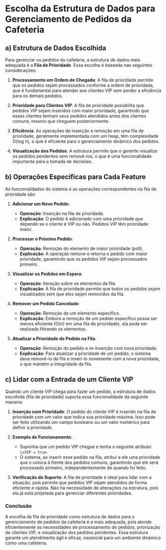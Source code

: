 # Escolha da Estrutura de Dados para Gerenciamento de Pedidos da Cafeteria

## a) Estrutura de Dados Escolhida

Para gerenciar os pedidos da cafeteria, a estrutura de dados mais adequada é a **Fila de Prioridade**. Essa escolha é baseada nas seguintes considerações:

1. **Processamento em Ordem de Chegada**: A fila de prioridade permite que os pedidos sejam processados conforme a ordem de prioridade, que é fundamental para atender aos clientes VIP sem perder a eficiência para os demais pedidos.

2. **Prioridade para Clientes VIP**: A fila de prioridade possibilita que pedidos VIP sejam inseridos com maior prioridade, garantindo que esses clientes tenham seus pedidos atendidos antes dos clientes comuns, mesmo que cheguem posteriormente.

3. **Eficiência**: As operações de inserção e remoção em uma fila de prioridade, geralmente implementada com um heap, têm complexidade O(log n), o que é eficiente para o gerenciamento dinâmico dos pedidos.

4. **Visualização dos Pedidos**: A estrutura permite que o gerente visualize os pedidos pendentes sem removê-los, o que é uma funcionalidade importante para a tomada de decisões.

## b) Operações Específicas para Cada Feature

As funcionalidades do sistema e as operações correspondentes na fila de prioridade são:

1. **Adicionar um Novo Pedido**:
   - **Operação**: Inserção na fila de prioridade.
   - **Explicação**: O pedido é adicionado com uma prioridade que depende se o cliente é VIP ou não. Pedidos VIP têm prioridade maior.

2. **Processar o Próximo Pedido**:
   - **Operação**: Remoção do elemento de maior prioridade (poll).
   - **Explicação**: A operação remove e retorna o pedido com maior prioridade, garantindo que os pedidos VIP sejam processados primeiro.

3. **Visualizar os Pedidos em Espera**:
   - **Operação**: Iteração sobre os elementos da fila.
   - **Explicação**: A fila de prioridade permite que todos os pedidos sejam visualizados sem que eles sejam removidos da fila.

4. **Remover um Pedido Cancelado**:
   - **Operação**: Remoção de um elemento específico.
   - **Explicação**: Embora a remoção de um pedido específico possa ser menos eficiente (O(n) em uma fila de prioridade), ela pode ser realizada filtrando os elementos.

5. **Atualizar a Prioridade do Pedido na Fila**:
   - **Operação**: Remoção do pedido e re-inserção com nova prioridade.
   - **Explicação**: Para atualizar a prioridade de um pedido, o sistema deve removê-lo da fila e inseri-lo novamente com a nova prioridade, o que mantém a integridade da fila.

## c) Lidar com a Entrada de um Cliente VIP

Quando um cliente VIP chega para fazer um pedido, a estrutura de dados escolhida (fila de prioridade) suporta essa funcionalidade da seguinte maneira:

1. **Inserção com Prioridade**: O pedido do cliente VIP é inserido na fila de prioridade com um valor que indica sua prioridade máxima. Isso pode ser feito utilizando um campo booleano ou um valor numérico para definir a prioridade.

2. **Exemplo de Funcionamento**:
   - Suponha que um pedido VIP chegue e tenha o seguinte atributo: `isVIP = true`.
   - O sistema, ao inserir esse pedido na fila, atribui a ele uma prioridade que o coloca à frente dos pedidos comuns, garantindo que ele será processado primeiro, independentemente de quando foi feito.

3. **Verificação de Suporte**: A fila de prioridade é ideal para lidar com a situação, pois permite que pedidos VIP sejam atendidos de forma eficiente e rápida. Não há necessidade de alterações na estrutura, pois ela já está projetada para gerenciar diferentes prioridades.

### Conclusão

A escolha da fila de prioridade como estrutura de dados para o gerenciamento de pedidos da cafeteria é a mais adequada, pois atende eficientemente às necessidades de processamento de pedidos, priorização de clientes VIP, e visualização dos pedidos pendentes. Essa estrutura garante um atendimento ágil e eficaz, essencial para um ambiente dinâmico como uma cafeteria.
